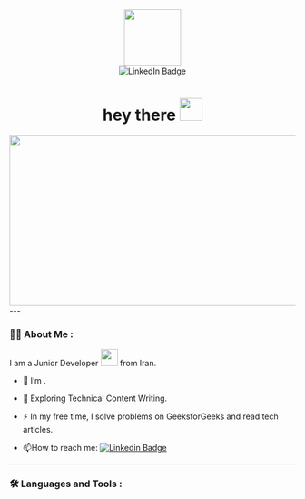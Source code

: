 
<div id="header" align="center">
  <img src="https://i.giphy.com/media/v1.Y2lkPTc5MGI3NjExOXE1azV3aWZ0bG1nZzh3MmUwejh1eWZleG9nd20ycG40OXkzYjdlaCZlcD12MV9pbnRlcm5hbF9naWZfYnlfaWQmY3Q9cw/RN8FdaB6T1bkkI5n4I/giphy.gif" width="100"/>
<div id="badges">
  <a href="https://www.linkedin.com/in/maryam-kheiri-542797aa/">
    <img src="https://img.shields.io/badge/LinkedIn-blue?style=for-the-badge&logo=linkedin&logoColor=white" alt="LinkedIn Badge"/>
  </a>

</div>
<div id="badges">
  <img src="https://komarev.com/ghpvc/?username=maryamkheiri&style=flat-square&color=blue" alt=""/>
  <h1>
  hey there
  <img src="https://media.giphy.com/media/hvRJCLFzcasrR4ia7z/giphy.gif" width="40px"/>
  </h1>
</div>
<div align="center">
  <img src="https://media.giphy.com/media/L8K62iTDkzGX6/giphy.gif?cid=ecf05e47x1xuh0d4fte0w4je0ri02lmxs0ggdb3hms57sve2&ep=v1_gifs_related&rid=giphy.gif&ct=g" width="600" height="300"/>
</div>
</div>
---

### :woman_technologist: About Me :
I am a Junior Developer <img src="https://media.giphy.com/media/WUlplcMpOCEmTGBtBW/giphy.gif" width="30"> from Iran.
- :telescope: I’m .

- :seedling: Exploring Technical Content Writing.

- :zap: In my free time, I solve problems on GeeksforGeeks and read tech articles.

- :mailbox:How to reach me: [![Linkedin Badge](https://img.shields.io/badge/-kakbar-blue?style=flat&logo=Linkedin&logoColor=white)](https://www.linkedin.com/in/maryam-kheiri-542797aa/)
---

### :hammer_and_wrench: Languages and Tools :

